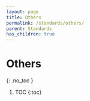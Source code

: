 ```yaml
---
layout: page
title: Others
permalink: /standards/others/
parent: Standards
has_children: true
---
```


# Others
{: .no_toc }

1. TOC
{:toc}
